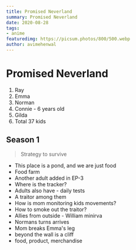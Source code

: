 ```yaml
---
title: Promised Neverland
summary: Promised Neverland
date: 2020-08-28
tags:
- anime
featuredimg: https://picsum.photos/800/500.webp
author: avimehenwal
---
```


# Promised Neverland

<TagLinks />

1. Ray
2. Emma
3. Norman
4. Connie - 6 years old
5. Gilda
6. Total 37 kids

## Season 1

> Strategy to survive

* This place is a pond, and we are just food
* Food farm
* Another adult added in EP-3
* Where is the tracker?
* Adults also have - daily tests
* A traitor among them
* How is mom monitoring kids movements?
* How to smoke out the traitor?
* Allies from outside - William minirva
* Normans turns arrives
* Mom breaks Emma's leg
* beyond the wall is a cliff
* food, product, merchandise


<Footer />
